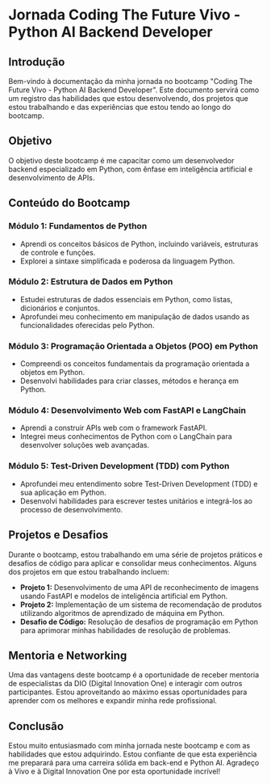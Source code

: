 # Jornada Coding The Future Vivo - Python AI Backend Developer

## Introdução

Bem-vindo à documentação da minha jornada no bootcamp "Coding The Future Vivo - Python AI Backend Developer". Este documento servirá como um registro das habilidades que estou desenvolvendo, dos projetos que estou trabalhando e das experiências que estou tendo ao longo do bootcamp.

## Objetivo

O objetivo deste bootcamp é me capacitar como um desenvolvedor backend especializado em Python, com ênfase em inteligência artificial e desenvolvimento de APIs.

## Conteúdo do Bootcamp

### Módulo 1: Fundamentos de Python

- Aprendi os conceitos básicos de Python, incluindo variáveis, estruturas de controle e funções.
- Explorei a sintaxe simplificada e poderosa da linguagem Python.

### Módulo 2: Estrutura de Dados em Python

- Estudei estruturas de dados essenciais em Python, como listas, dicionários e conjuntos.
- Aprofundei meu conhecimento em manipulação de dados usando as funcionalidades oferecidas pelo Python.

### Módulo 3: Programação Orientada a Objetos (POO) em Python

- Compreendi os conceitos fundamentais da programação orientada a objetos em Python.
- Desenvolvi habilidades para criar classes, métodos e herança em Python.

### Módulo 4: Desenvolvimento Web com FastAPI e LangChain

- Aprendi a construir APIs web com o framework FastAPI.
- Integrei meus conhecimentos de Python com o LangChain para desenvolver soluções web avançadas.

### Módulo 5: Test-Driven Development (TDD) com Python

- Aprofundei meu entendimento sobre Test-Driven Development (TDD) e sua aplicação em Python.
- Desenvolvi habilidades para escrever testes unitários e integrá-los ao processo de desenvolvimento.

## Projetos e Desafios

Durante o bootcamp, estou trabalhando em uma série de projetos práticos e desafios de código para aplicar e consolidar meus conhecimentos. Alguns dos projetos em que estou trabalhando incluem:

- **Projeto 1:** Desenvolvimento de uma API de reconhecimento de imagens usando FastAPI e modelos de inteligência artificial em Python.
- **Projeto 2:** Implementação de um sistema de recomendação de produtos utilizando algoritmos de aprendizado de máquina em Python.
- **Desafio de Código:** Resolução de desafios de programação em Python para aprimorar minhas habilidades de resolução de problemas.

## Mentoria e Networking

Uma das vantagens deste bootcamp é a oportunidade de receber mentoria de especialistas da DIO (Digital Innovation One) e interagir com outros participantes. Estou aproveitando ao máximo essas oportunidades para aprender com os melhores e expandir minha rede profissional.

## Conclusão

Estou muito entusiasmado com minha jornada neste bootcamp e com as habilidades que estou adquirindo. Estou confiante de que esta experiência me preparará para uma carreira sólida em back-end e Python AI. Agradeço à Vivo e à Digital Innovation One por esta oportunidade incrível!
